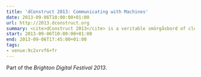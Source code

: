 ```yaml
---
title: 'dConstruct 2013: Communicating with Machines'
date: 2013-09-06T10:00:00+01:00
url: http://2013.dconstruct.org
summary: <cite>dConstruct 2013</cite> is a veritable smörgåsbord of clever clogs gathered together to twist our perceptions of technology and culture.
start: 2013-09-06T10:00:00+01:00
end: 2013-09-06T17:45:00+01:00
tags:
- venue:9c2xrvf6+fr
---
```

Part of the _Brighton Digital Festival 2013_.
